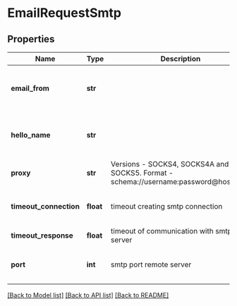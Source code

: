 # EmailRequestSmtp

## Properties
Name | Type | Description | Notes
------------ | ------------- | ------------- | -------------
**email_from** | **str** |  | [optional]  if omitted the server will use the default value of user@example.org
**hello_name** | **str** |  | [optional]  if omitted the server will use the default value of "localhost"
**proxy** | **str** | Versions - SOCKS4, SOCKS4A and SOCKS5. Format -  schema://username:password@host:port.  | [optional] 
**timeout_connection** | **float** | timeout creating smtp connection | [optional]  if omitted the server will use the default value of 5.0
**timeout_response** | **float** | timeout of communication with smtp server | [optional] 
**port** | **int** | smtp port remote server | [optional]  if omitted the server will use the default value of 25

[[Back to Model list]](../README.md#documentation-for-models) [[Back to API list]](../README.md#documentation-for-api-endpoints) [[Back to README]](../README.md)


